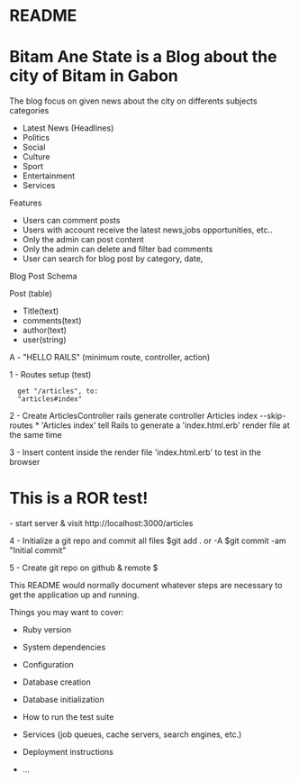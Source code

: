 # README

# Bitam Ane State is a Blog about the city of Bitam in Gabon

The blog focus on given news about the city on differents subjects categories

- Latest News (Headlines)
- Politics
- Social
- Culture
- Sport
- Entertainment
- Services

Features

- Users can comment posts
- Users with account receive the latest news,jobs opportunities, etc..
- Only the admin can post content
- Only the admin can delete and filter bad comments
- User can search for blog post by category, date,

Blog Post Schema

Post (table)

- Title(text)
- comments(text)
- author(text)
- user(string)

A - "HELLO RAILS" (minimum route, controller, action)

1 - Routes setup (test)

      get "/articles", to:
      "articles#index"

2 -  Create ArticlesController
      rails generate controller Articles index --skip-routes
      * 'Articles index' tell Rails to generate a 'index.html.erb' render file at the same time

3 -  Insert content inside the render file 'index.html.erb' to test in the browser
      <h1> This is a ROR test!</h1>
      - start server & visit http://localhost:3000/articles

4 -  Initialize a git repo and commit all files
      $git add . or -A
      $git commit -am "Initial commit"
    
5 -  Create git repo on github & remote 
      $




This README would normally document whatever steps are necessary to get the
application up and running.

Things you may want to cover:

- Ruby version

- System dependencies

- Configuration

- Database creation

- Database initialization

- How to run the test suite

- Services (job queues, cache servers, search engines, etc.)

- Deployment instructions

- ...
